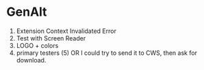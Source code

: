 # GenAlt

1) Extension Context Invalidated Error
2) Test with Screen Reader
3) LOGO + colors
4) primary testers (5) OR I could try to send it to CWS, then ask for download.